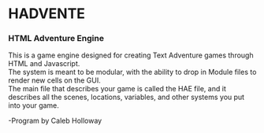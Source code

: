 # HADVENTE

### HTML Adventure Engine

This is a game engine designed for creating Text Adventure games through HTML and Javascript.  
The system is meant to be modular, with the ability to drop in Module files to render new cells on the GUI.  
The main file that describes your game is called the HAE file, and it describes all the scenes, locations, variables, and other systems you put into your game.

-Program by Caleb Holloway
